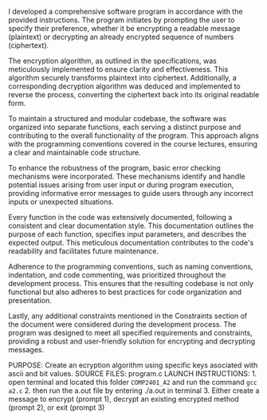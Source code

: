 I developed a comprehensive software program in accordance with the provided instructions. The program initiates by prompting the user to specify their preference, whether it be encrypting a readable message (plaintext) or decrypting an already encrypted sequence of numbers (ciphertext).

The encryption algorithm, as outlined in the specifications, was meticulously implemented to ensure clarity and effectiveness. This algorithm securely transforms plaintext into ciphertext. Additionally, a corresponding decryption algorithm was deduced and implemented to reverse the process, converting the ciphertext back into its original readable form.

To maintain a structured and modular codebase, the software was organized into separate functions, each serving a distinct purpose and contributing to the overall functionality of the program. This approach aligns with the programming conventions covered in the course lectures, ensuring a clear and maintainable code structure.

To enhance the robustness of the program, basic error checking mechanisms were incorporated. These mechanisms identify and handle potential issues arising from user input or during program execution, providing informative error messages to guide users through any incorrect inputs or unexpected situations.

Every function in the code was extensively documented, following a consistent and clear documentation style. This documentation outlines the purpose of each function, specifies input parameters, and describes the expected output. This meticulous documentation contributes to the code's readability and facilitates future maintenance.

Adherence to the programming conventions, such as naming conventions, indentation, and code commenting, was prioritized throughout the development process. This ensures that the resulting codebase is not only functional but also adheres to best practices for code organization and presentation.

Lastly, any additional constraints mentioned in the Constraints section of the document were considered during the development process. The program was designed to meet all specified requirements and constraints, providing a robust and user-friendly solution for encrypting and decrypting messages.

PURPOSE: Create an ecryption algorithm using specific keys asociated with ascii and bit values.
SOURCE FILES: program.c
LAUNCH INSTRUCTIONS: 1. open terminal and located this folder `COMP2401_A2` and run the command `gcc a2.c`
                     2. then run the a.out file by entering ./a.out in terminal
                     3. Either create a message to encrypt (prompt 1), decrypt an existing encrypted method (prompt 2), or exit (prompt 3)
